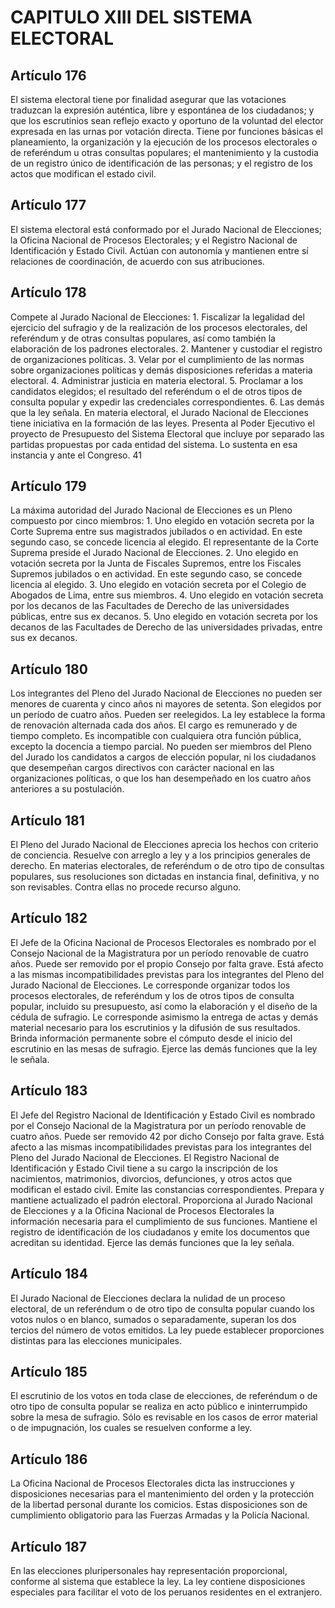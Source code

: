 # CAPITULO XIII DEL SISTEMA ELECTORAL

## Artículo 176

El sistema electoral tiene por finalidad asegurar que las votaciones traduzcan la expresión auténtica, libre y espontánea de los ciudadanos; y que los escrutinios sean reflejo exacto y oportuno de la voluntad del elector expresada en las urnas por votación directa. Tiene por funciones básicas el planeamiento, la organización y la ejecución de los procesos electorales o de referéndum u otras consultas populares; el mantenimiento y la custodia de un registro único de identificación de las personas; y el registro de los actos que modifican el estado civil. 

## Artículo 177

El sistema electoral está conformado por el Jurado Nacional de Elecciones; la Oficina Nacional de Procesos Electorales; y el Registro Nacional de Identificación y Estado Civil. Actúan con autonomía y mantienen entre sí relaciones de coordinación, de acuerdo con sus atribuciones. 

## Artículo 178

Compete al Jurado Nacional de Elecciones: 1. Fiscalizar la legalidad del ejercicio del sufragio y de la realización de los procesos electorales, del referéndum y de otras consultas populares, así como también la elaboración de los padrones electorales. 2. Mantener y custodiar el registro de organizaciones políticas. 3. Velar por el cumplimiento de las normas sobre organizaciones políticas y demás disposiciones referidas a materia electoral. 4. Administrar justicia en materia electoral. 5. Proclamar a los candidatos elegidos; el resultado del referéndum o el de otros tipos de consulta popular y expedir las credenciales correspondientes. 6. Las demás que la ley señala. En materia electoral, el Jurado Nacional de Elecciones tiene iniciativa en la formación de las leyes. Presenta al Poder Ejecutivo el proyecto de Presupuesto del Sistema Electoral que incluye por separado las partidas propuestas por cada entidad del sistema. Lo sustenta en esa instancia y ante el Congreso. 41 

## Artículo 179

La máxima autoridad del Jurado Nacional de Elecciones es un Pleno compuesto por cinco miembros: 1. Uno elegido en votación secreta por la Corte Suprema entre sus magistrados jubilados o en actividad. En este segundo caso, se concede licencia al elegido. El representante de la Corte Suprema preside el Jurado Nacional de Elecciones. 2. Uno elegido en votación secreta por la Junta de Fiscales Supremos, entre los Fiscales Supremos jubilados o en actividad. En este segundo caso, se concede licencia al elegido. 3. Uno elegido en votación secreta por el Colegio de Abogados de Lima, entre sus miembros. 4. Uno elegido en votación secreta por los decanos de las Facultades de Derecho de las universidades públicas, entre sus ex decanos. 5. Uno elegido en votación secreta por los decanos de las Facultades de Derecho de las universidades privadas, entre sus ex decanos. 

## Artículo 180

Los integrantes del Pleno del Jurado Nacional de Elecciones no pueden ser menores de cuarenta y cinco años ni mayores de setenta. Son elegidos por un período de cuatro años. Pueden ser reelegidos. La ley establece la forma de renovación alternada cada dos años. El cargo es remunerado y de tiempo completo. Es incompatible con cualquiera otra función pública, excepto la docencia a tiempo parcial. No pueden ser miembros del Pleno del Jurado los candidatos a cargos de elección popular, ni los ciudadanos que desempeñan cargos directivos con carácter nacional en las organizaciones políticas, o que los han desempeñado en los cuatro años anteriores a su postulación. 

## Artículo 181

El Pleno del Jurado Nacional de Elecciones aprecia los hechos con criterio de conciencia. Resuelve con arreglo a ley y a los principios generales de derecho. En materias electorales, de referéndum o de otro tipo de consultas populares, sus resoluciones son dictadas en instancia final, definitiva, y no son revisables. Contra ellas no procede recurso alguno. 

## Artículo 182

El Jefe de la Oficina Nacional de Procesos Electorales es nombrado por el Consejo Nacional de la Magistratura por un período renovable de cuatro años. Puede ser removido por el propio Consejo por falta grave. Está afecto a las mismas incompatibilidades previstas para los integrantes del Pleno del Jurado Nacional de Elecciones. Le corresponde organizar todos los procesos electorales, de referéndum y los de otros tipos de consulta popular, incluido su presupuesto, así como la elaboración y el diseño de la cédula de sufragio. Le corresponde asimismo la entrega de actas y demás material necesario para los escrutinios y la difusión de sus resultados. Brinda información permanente sobre el cómputo desde el inicio del escrutinio en las mesas de sufragio. Ejerce las demás funciones que la ley le señala. 

## Artículo 183

El Jefe del Registro Nacional de Identificación y Estado Civil es nombrado por el Consejo Nacional de la Magistratura por un período renovable de cuatro años. Puede ser removido 42 por dicho Consejo por falta grave. Está afecto a las mismas incompatibilidades previstas para los integrantes del Pleno del Jurado Nacional de Elecciones. El Registro Nacional de Identificación y Estado Civil tiene a su cargo la inscripción de los nacimientos, matrimonios, divorcios, defunciones, y otros actos que modifican el estado civil. Emite las constancias correspondientes. Prepara y mantiene actualizado el padrón electoral. Proporciona al Jurado Nacional de Elecciones y a la Oficina Nacional de Procesos Electorales la información necesaria para el cumplimiento de sus funciones. Mantiene el registro de identificación de los ciudadanos y emite los documentos que acreditan su identidad. Ejerce las demás funciones que la ley señala. 

## Artículo 184

El Jurado Nacional de Elecciones declara la nulidad de un proceso electoral, de un referéndum o de otro tipo de consulta popular cuando los votos nulos o en blanco, sumados o separadamente, superan los dos tercios del número de votos emitidos. La ley puede establecer proporciones distintas para las elecciones municipales. 

## Artículo 185

El escrutinio de los votos en toda clase de elecciones, de referéndum o de otro tipo de consulta popular se realiza en acto público e ininterrumpido sobre la mesa de sufragio. Sólo es revisable en los casos de error material o de impugnación, los cuales se resuelven conforme a ley. 

## Artículo 186

La Oficina Nacional de Procesos Electorales dicta las instrucciones y disposiciones necesarias para el mantenimiento del orden y la protección de la libertad personal durante los comicios. Estas disposiciones son de cumplimiento obligatorio para las Fuerzas Armadas y la Policía Nacional. 

## Artículo 187

En las elecciones pluripersonales hay representación proporcional, conforme al sistema que establece la ley. La ley contiene disposiciones especiales para facilitar el voto de los peruanos residentes en el extranjero. 

